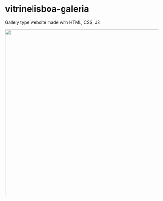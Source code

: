 # vitrinelisboa-galeria
Gallery type website made with HTML, CSS, JS



<img src="https://github.com/Jonybtw/jonybtw.github.io/assets/84144569/4c56f3b5-d2b3-40e2-a437-0b0e2c4667de" width="550" height="550">
